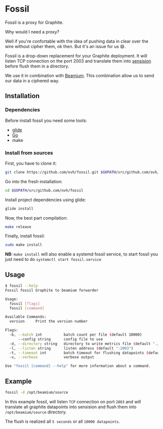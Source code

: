 # Fossil

Fossil is a proxy for Graphite.

Why would I need a proxy?

Well if you're confortable with the idea of pushing data in clear over the wire without cipher them, ok then. But it's an issue for us :smile:.

Fossil is a drop-down replacement for your Graphite deployment. It will listen TCP connection on the port 2003 and translate them into [sensision](http://www.warp10.io/getting-started/#data-format) before flush them in a directory.

We use it in combination with [Beamium](https://github.com/ovh/beamium). This combination allow us to send our data in a ciphered way.

## Installation

### Dependencies

Before install fossil you need some tools:

* [glide](http://glide.sh/)
* [Go](https://golang.org/)
* make

### Install from sources

First, you have to clone it:

```sh
git clone https://github.com/ovh/fossil.git $GOPATH/src/github.com/ovh/fossil
```

Go into the fresh installation:

```sh
cd $GOPATH/src/github.com/ovh/fossil
```

Install project dependencies using glide:

```sh
glide install
```

Now, the best part compilation:

```sh
make release
```

Finally, install fossil:

```sh
sudo make install
```
**NB:** `make install` will also enable a systemd fossil service, to start fossil you just need to do `systemctl start fossil.service`

## Usage

```sh
$ fossil --help
Fossil fossil Graphite to beamium forwarder

Usage:
  fossil [flags]
  fossil [command]

Available Commands:
  version     Print the version number

Flags:
  -b, --batch int          batch count per file (default 10000)
      --config string      config file to use
  -d, --directory string   directory to write metrics file (default "./sources")
  -l, --listen string      listen address (default ":2003")
  -t, --timeout int        batch timeout for flushing datapoints (default 5)
  -v, --verbose            verbose output

Use "fossil [command] --help" for more information about a command.
```

## Example

```sh
fossil -d /opt/beamium/source
```

In this example fossil, will listen `TCP` connection on port `2003` and will translate all graphite datapoints into sensision and flush them into `/opt/beamium/source` directory.

The flush is realized all `5 seconds` or all `10000 datapoints`.
